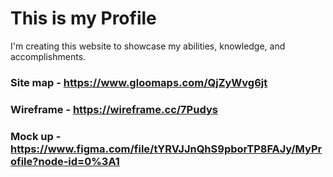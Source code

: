 # This is my Profile
I'm creating this website to showcase my abilities, knowledge, and accomplishments. 

### Site map - https://www.gloomaps.com/QjZyWvg6jt
### Wireframe - https://wireframe.cc/7Pudys
### Mock up - https://www.figma.com/file/tYRVJJnQhS9pborTP8FAJy/MyProfile?node-id=0%3A1

